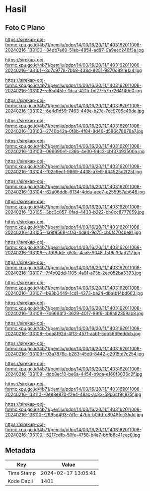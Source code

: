 # Hasil

## Foto C Plano

https://sirekap-obj-formc.kpu.go.id/4b71/pemilu/pdpr/14/03/16/20/11/1403162011008-20240216-133100--84db7e69-51eb-4854-ad87-9a9eec246f3a.jpg

https://sirekap-obj-formc.kpu.go.id/4b71/pemilu/pdpr/14/03/16/20/11/1403162011008-20240216-133101--3d7c9778-7bb8-438d-8251-9870c89191a4.jpg

https://sirekap-obj-formc.kpu.go.id/4b71/pemilu/pdpr/14/03/16/20/11/1403162011008-20240216-133102--e55d45fe-1dca-421b-bc27-57b7264149e0.jpg

https://sirekap-obj-formc.kpu.go.id/4b71/pemilu/pdpr/14/03/16/20/11/1403162011008-20240216-133102--6e4d1d59-7463-449e-b27c-7cc9706c49de.jpg

https://sirekap-obj-formc.kpu.go.id/4b71/pemilu/pdpr/14/03/16/20/11/1403162011008-20240216-133103--2740b42a-0f8b-4f84-8d46-d586c78878a7.jpg

https://sirekap-obj-formc.kpu.go.id/4b71/pemilu/pdpr/14/03/16/20/11/1403162011008-20240216-133103--066690e1-c36b-4e00-94c3-cbf37493500a.jpg

https://sirekap-obj-formc.kpu.go.id/4b71/pemilu/pdpr/14/03/16/20/11/1403162011008-20240216-133104--f02c9ecf-9869-4438-a7e9-644525c2f25f.jpg

https://sirekap-obj-formc.kpu.go.id/4b71/pemilu/pdpr/14/03/16/20/11/1403162011008-20240216-133104--62a06ddb-6134-4dda-aee7-e255957ab648.jpg

https://sirekap-obj-formc.kpu.go.id/4b71/pemilu/pdpr/14/03/16/20/11/1403162011008-20240216-133105--3bc3c857-0fad-4433-b222-bb8cc8777859.jpg

https://sirekap-obj-formc.kpu.go.id/4b71/pemilu/pdpr/14/03/16/20/11/1403162011008-20240216-133105--1a9f8568-cfa3-4d94-9d75-cb0f4704be91.jpg

https://sirekap-obj-formc.kpu.go.id/4b71/pemilu/pdpr/14/03/16/20/11/1403162011008-20240216-133106--af9f9dde-d53c-4aa5-9048-f5f9c30ad217.jpg

https://sirekap-obj-formc.kpu.go.id/4b71/pemilu/pdpr/14/03/16/20/11/1403162011008-20240216-133107--7f4b02dd-1105-4a91-a73b-2ee052ba3393.jpg

https://sirekap-obj-formc.kpu.go.id/4b71/pemilu/pdpr/14/03/16/20/11/1403162011008-20240216-133107--b93b3449-1cd1-4273-ba24-dba1b14bd663.jpg

https://sirekap-obj-formc.kpu.go.id/4b71/pemilu/pdpr/14/03/16/20/11/1403162011008-20240216-133108--7b6694f3-3629-4017-89f9-cb8a82359ab8.jpg

https://sirekap-obj-formc.kpu.go.id/4b71/pemilu/pdpr/14/03/16/20/11/1403162011008-20240216-133108--bda8f92d-4ff3-457f-aab1-5db5669eddcb.jpg

https://sirekap-obj-formc.kpu.go.id/4b71/pemilu/pdpr/14/03/16/20/11/1403162011008-20240216-133109--03a7876e-b283-45d0-8442-c2915bf7c254.jpg

https://sirekap-obj-formc.kpu.go.id/4b71/pemilu/pdpr/14/03/16/20/11/1403162011008-20240216-133109--ddb8ec10-be6a-4454-b9da-e160f3036c2f.jpg

https://sirekap-obj-formc.kpu.go.id/4b71/pemilu/pdpr/14/03/16/20/11/1403162011008-20240216-133110--0e88e870-f2e4-48ac-ac32-59c64f9c975f.jpg

https://sirekap-obj-formc.kpu.go.id/4b71/pemilu/pdpr/14/03/16/20/11/1403162011008-20240216-133110--2995d493-7d1e-47bb-b0dd-c8048fec35dd.jpg

https://sirekap-obj-formc.kpu.go.id/4b71/pemilu/pdpr/14/03/16/20/11/1403162011008-20240216-133100--5217cdfb-50fe-4758-b4a7-bbfb8c41eec0.jpg


## Metadata

| Key        | Value               |
| ---------- | ------------------- |
| Time Stamp | 2024-02-17 13:05:41 |
| Kode Dapil | 1401                |



